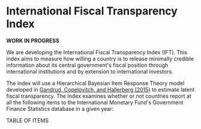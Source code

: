 International Fiscal Transparency Index
==============

**WORK IN PROGRESS**

We are developing the International Fiscal Transparency Index (IFT). This index aims to measure how willing a country is to release minimally credible information about its central government's fiscal position through international institutions and by extension to international investors.

The index will use a Hierarchical Bayesian Item Response Theory model developed in [Gandrud, Copelovitch, and Hallerberg (2015)](https://github.com/FGCH/FRTIndex) to estimate latent fiscal transparency. The Index examines whether or not countries report at all the following items to the International Monetary Fund's Government Finance Statistics database in a given year:

TABLE OF ITEMS
